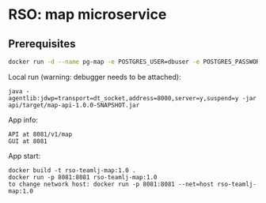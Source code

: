 # RSO: map microservice

## Prerequisites

```bash
docker run -d --name pg-map -e POSTGRES_USER=dbuser -e POSTGRES_PASSWORD=postgres -e POSTGRES_DB=mapTable -p 5432:5432 postgres:latest
```
Local run (warning: debugger needs to be attached):
```
java -agentlib:jdwp=transport=dt_socket,address=8000,server=y,suspend=y -jar api/target/map-api-1.0.0-SNAPSHOT.jar
```

App info:
```
API at 8081/v1/map
GUI at 8081
```

App start:
```
docker build -t rso-teamlj-map:1.0 .
docker run -p 8081:8081 rso-teamlj-map:1.0
to change network host: docker run -p 8081:8081 --net=host rso-teamlj-map:1.0
```

